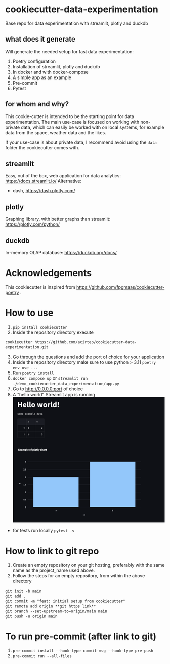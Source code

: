 # cookiecutter-data-experimentation
Base repo for data experimentation with streamlit, plotly and duckdb

## what does it generate
Will generate the needed setup for fast data experimentation:
1. Poetry configuration
2. Installation of streamlit, plotly and duckdb
3. In docker and with docker-compose
4. A simple app as an example
5. Pre-commit
6. Pytest

## for whom and why?
This cookie-cutter is intended to be the starting point for data experimentation.
The main use-case is focused on working with non-private data, which can easily be worked
with on local systems, for example data from the space, weather data and the likes.

If your use-case is about private data, I recommend avoid using the `data` folder the cookiecutter comes with.

## streamlit
Easy, out of the box, web application for data analytics: https://docs.streamlit.io/
Alternative:
- dash, https://dash.plotly.com/

## plotly
Graphing library, with better graphs than streamlit: https://plotly.com/python/

## duckdb
In-memory OLAP database: https://duckdb.org/docs/


# Acknowledgements
This cookiecutter is inspired from https://github.com/fpgmaas/cookiecutter-poetry .

# How to use
1. `pip install cookiecutter`
2. Inside the repository directory execute
```
cookiecutter https://github.com/acirtep/cookiecutter-data-experimentation.git
```
3. Go through the questions and add the port of choice for your application
4. Inside the repository directory make sure to use python > 3.11 `poetry env use ...`
5. Run `poetry install`
6. `docker compose up` or `streamlit run ./demo_cookiecutter_data_experimentation/app.py`
7. Go to http://0.0.0.0:port of choice 
8. A "hello world" Streamlit app is running ![hello_world_streamlit.png](hello_world_streamlit.png)

- for tests run locally `pytest -v`

# How to link to git repo
1. Create an empty repository on your git hosting, preferably with the same name as the project_name used above.
2. Follow the steps for an empty repository, from within the above directory
``` 
git init -b main
git add .
git commit -m "feat: initial setup from cookiecutter"
git remote add origin **git https link**
git branch --set-upstream-to=origin/main main
git push -u origin main
```

# To run pre-commit (after link to git)
1. `pre-commit install --hook-type commit-msg --hook-type pre-push`
2. `pre-commit run --all-files`
